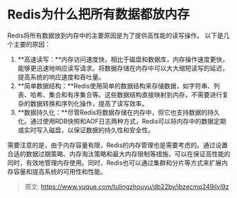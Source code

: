 # Redis为什么把所有数据都放内存

Redis将所有数据放到内存中的主要原因是为了提供高性能的读写操作。
以下是几个主要的原因：

1. **高速读写：**内存访问速度快，相比于磁盘和数据库，内存操作速度更快，能够更迅速地响应读写请求。将数据存储在内存中可以大大缩短读写的延迟，提高系统的响应速度和吞吐量。
2. **简单数据结构：**Redis使用简单的数据结构来存储数据，如字符串、列表、哈希、集合和有序集合等。这些数据结构直接映射到内存，不需要进行复杂的数据转换和序列化操作，提高了读写效率。
3. **数据持久化：**尽管Redis将数据存储在内存中，但它也支持数据的持久化。通过使用RDB快照和AOF日志两种方式，Redis可以将内存中的数据定期或实时写入磁盘，以保证数据的持久性和安全性。

需要注意的是，由于内存容量有限，Redis的内存管理也是需要考虑的。通过设置合适的数据过期策略、内存淘汰策略和最大内存限制等措施，可以在保证高性能的同时，有效地管理内存使用。同时，Redis也可以通过集群和分片等方式来扩展内存容量和提高系统的可用性和性能。


> 原文: <https://www.yuque.com/tulingzhouyu/db22bv/ibzecmq249ilvl9z>